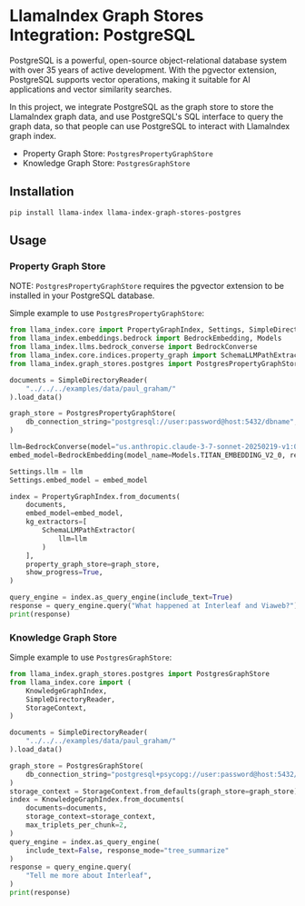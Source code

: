 # LlamaIndex Graph Stores Integration: PostgreSQL

PostgreSQL is a powerful, open-source object-relational database system with over 35 years of active development. With the pgvector extension, PostgreSQL supports vector operations, making it suitable for AI applications and vector similarity searches.

In this project, we integrate PostgreSQL as the graph store to store the LlamaIndex graph data, and use PostgreSQL's SQL interface to query the graph data, so that people can use PostgreSQL to interact with LlamaIndex graph index.

- Property Graph Store: `PostgresPropertyGraphStore`
- Knowledge Graph Store: `PostgresGraphStore`

## Installation

```shell
pip install llama-index llama-index-graph-stores-postgres
```

## Usage

### Property Graph Store

NOTE: `PostgresPropertyGraphStore` requires the pgvector extension to be installed in your PostgreSQL database.

Simple example to use `PostgresPropertyGraphStore`:

```python
from llama_index.core import PropertyGraphIndex, Settings, SimpleDirectoryReader
from llama_index.embeddings.bedrock import BedrockEmbedding, Models
from llama_index.llms.bedrock_converse import BedrockConverse
from llama_index.core.indices.property_graph import SchemaLLMPathExtractor
from llama_index.graph_stores.postgres import PostgresPropertyGraphStore

documents = SimpleDirectoryReader(
    "../../../examples/data/paul_graham/"
).load_data()

graph_store = PostgresPropertyGraphStore(
    db_connection_string="postgresql://user:password@host:5432/dbname",
)

llm=BedrockConverse(model="us.anthropic.claude-3-7-sonnet-20250219-v1:0", region_name="us-west-2", temperature=0.0)
embed_model=BedrockEmbedding(model_name=Models.TITAN_EMBEDDING_V2_0, region_name="us-west-2")

Settings.llm = llm
Settings.embed_model = embed_model

index = PropertyGraphIndex.from_documents(
    documents,
    embed_model=embed_model,
    kg_extractors=[
        SchemaLLMPathExtractor(
            llm=llm
        )
    ],
    property_graph_store=graph_store,
    show_progress=True,
)

query_engine = index.as_query_engine(include_text=True)
response = query_engine.query("What happened at Interleaf and Viaweb?")
print(response)
```

### Knowledge Graph Store

Simple example to use `PostgresGraphStore`:

```python
from llama_index.graph_stores.postgres import PostgresGraphStore
from llama_index.core import (
    KnowledgeGraphIndex,
    SimpleDirectoryReader,
    StorageContext,
)

documents = SimpleDirectoryReader(
    "../../../examples/data/paul_graham/"
).load_data()

graph_store = PostgresGraphStore(
    db_connection_string="postgresql+psycopg://user:password@host:5432/dbname"
)
storage_context = StorageContext.from_defaults(graph_store=graph_store)
index = KnowledgeGraphIndex.from_documents(
    documents=documents,
    storage_context=storage_context,
    max_triplets_per_chunk=2,
)
query_engine = index.as_query_engine(
    include_text=False, response_mode="tree_summarize"
)
response = query_engine.query(
    "Tell me more about Interleaf",
)
print(response)
```

